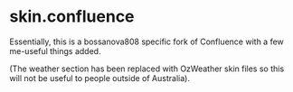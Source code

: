 # skin.confluence

Essentially, this is a bossanova808 specific fork of Confluence with a few me-useful things added.

(The weather section has been replaced with OzWeather skin files so this will not be useful to people outside of Australia).

